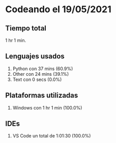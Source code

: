 # Codeando el 19/05/2021

## Tiempo total
1 hr 1 min.

## Lenguajes usados
1. Python con 37 mins (60.9%)
1. Other con 24 mins (39.1%)
1. Text con 0 secs (0.0%)

## Plataformas utilizadas
1. Windows con 1 hr 1 min (100.0%)

## IDEs
1. VS Code un total de 1:01:30 (100.0%)
